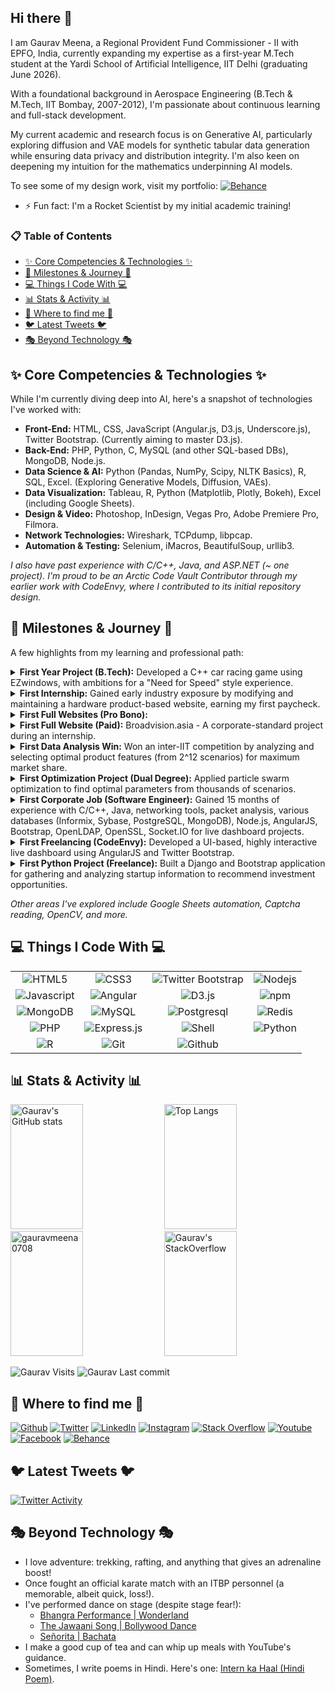 <h2>Hi there 👋</h2>

<p>I am Gaurav Meena, a Regional Provident Fund Commissioner - II with EPFO, India, currently expanding my expertise as a first-year M.Tech student at the Yardi School of Artificial Intelligence, IIT Delhi (graduating June 2026).</p>
<p>With a foundational background in Aerospace Engineering (B.Tech & M.Tech, IIT Bombay, 2007-2012), I'm passionate about continuous learning and full-stack development.</p>
<p>My current academic and research focus is on Generative AI, particularly exploring diffusion and VAE models for synthetic tabular data generation while ensuring data privacy and distribution integrity. I'm also keen on deepening my intuition for the mathematics underpinning AI models.</p>

<p>To see some of my design work, visit my portfolio: <a href="https://www.behance.net/gauravmeena0708"><img alt="Behance" src="https://img.shields.io/badge/-Behance-blue?style=for-the-badge&logo=behance&logoColor=white" /></a></p>

- ⚡️ Fun fact: I'm a Rocket Scientist by my initial academic training!

### 📋 Table of Contents
* [✨ Core Competencies & Technologies ✨](#core-competencies-technologies)
* [🚀 Milestones & Journey 🚀](#milestones-journey)
* [💻 Things I Code With 💻](#things-i-code-with)
* [📊 Stats & Activity 📊](#stats-activity)
* [🔗 Where to find me 🔗](#where-to-find-me)
* [🐦 Latest Tweets 🐦](#latest-tweets)
* [🎭 Beyond Technology 🎭](#beyond-technology)

<h2>✨ Core Competencies & Technologies ✨</h2>

While I'm currently diving deep into AI, here's a snapshot of technologies I've worked with:

-   **Front-End:** HTML, CSS, JavaScript (Angular.js, D3.js, Underscore.js), Twitter Bootstrap. (Currently aiming to master D3.js).
-   **Back-End:** PHP, Python, C, MySQL (and other SQL-based DBs), MongoDB, Node.js.
-   **Data Science & AI:** Python (Pandas, NumPy, Scipy, NLTK Basics), R, SQL, Excel. (Exploring Generative Models, Diffusion, VAEs).
-   **Data Visualization:** Tableau, R, Python (Matplotlib, Plotly, Bokeh), Excel (including Google Sheets).
-   **Design & Video:** Photoshop, InDesign, Vegas Pro, Adobe Premiere Pro, Filmora.
-   **Network Technologies:** Wireshark, TCPdump, libpcap.
-   **Automation & Testing:** Selenium, iMacros, BeautifulSoup, urllib3.

*I also have past experience with C/C++, Java, and ASP.NET (~ one project). 
I'm proud to be an Arctic Code Vault Contributor through my earlier work with CodeEnvy, where I contributed to its initial repository design.*

<h2>🚀 Milestones & Journey 🚀</h2>

<p>A few highlights from my learning and professional path:</p>

<details>
  <summary><strong>First Year Project (B.Tech):</strong> Developed a C++ car racing game using EZwindows, with ambitions for a "Need for Speed" style experience.</summary>
</details>
<details>
  <summary><strong>First Internship:</strong> Gained early industry exposure by modifying and maintaining a hardware product-based website, earning my first paycheck.</summary>
</details>
<details>
  <summary><strong>First Full Websites (Pro Bono):</strong></summary>
  <ul>
    <li><strong>Zephyr:</strong> The Aerospace Department festival website (IIT Bombay).</li>
    <li><strong>Aawaaz:</strong> The Hindi Newspaper Group's website, supporting Hindi and English.</li>
  </ul>
</details>
<details>
  <summary><strong>First Full Website (Paid):</strong> Broadvision.asia - A corporate-standard project during an internship.</summary>
</details>
<details>
  <summary><strong>First Data Analysis Win:</strong> Won an inter-IIT competition by analyzing and selecting optimal product features (from 2^12 scenarios) for maximum market share.</summary>
</details>
<details>
  <summary><strong>First Optimization Project (Dual Degree):</strong> Applied particle swarm optimization to find optimal parameters from thousands of scenarios.</summary>
</details>
<details>
  <summary><strong>First Corporate Job (Software Engineer):</strong> Gained 15 months of experience with C/C++, Java, networking tools, packet analysis, various databases (Informix, Sybase, PostgreSQL, MongoDB), Node.js, AngularJS, Bootstrap, OpenLDAP, OpenSSL, Socket.IO for live dashboard projects.</summary>
</details>
<details>
  <summary><strong>First Freelancing (CodeEnvy):</strong> Developed a UI-based, highly interactive live dashboard using AngularJS and Twitter Bootstrap.</summary>
</details>
<details>
  <summary><strong>First Python Project (Freelance):</strong> Built a Django and Bootstrap application for gathering and analyzing startup information to recommend investment opportunities.</summary>
</details>

<em>Other areas I've explored include Google Sheets automation, Captcha reading, OpenCV, and more.</em>

<h2>💻 Things I Code With 💻</h2>

|    |    |    |    |
|:--:|:--:|:--:|:--:|
| <img alt="HTML5" src="https://img.shields.io/badge/-HTML5-E34F26?style=for-the-badge&logo=html5&logoColor=white" /> | <img alt="CSS3" src="https://img.shields.io/badge/-CSS3-1572B6?style=for-the-badge&logo=css3" /> | <img alt="Twitter Bootstrap" src="https://img.shields.io/badge/-Bootstrap-563D7C?style=for-the-badge&logo=bootstrap" /> | <img alt="Nodejs" src="https://img.shields.io/badge/-Nodejs-43853d?style=for-the-badge&logo=Node.js&logoColor=white" /> |
| <img alt="Javascript" src="https://img.shields.io/badge/-JavaScript-black?style=for-the-badge&logo=javascript" /> | <img alt="Angular" src="https://img.shields.io/badge/-Angular-DD0031?style=for-the-badge&logo=angular&logoColor=white" /> | <img alt="D3.js" src="https://img.shields.io/badge/-D3.js-F9A03C?style=for-the-badge&logo=d3.js&logoColor=white" /> | <img alt="npm" src="https://img.shields.io/badge/-NPM-CB3837?style=for-the-badge&logo=npm&logoColor=white" /> |
| <img alt="MongoDB" src="https://img.shields.io/badge/-MongoDB-13aa52?style=for-the-badge&logo=mongodb&logoColor=white" /> | <img alt="MySQL" src="https://img.shields.io/badge/-MySQL-black?style=for-the-badge&logo=mysql" /> | <img alt="Postgresql" src="https://img.shields.io/badge/-PostgreSQL-336791?style=for-the-badge&logo=postgresql" /> | <img alt="Redis" src="https://img.shields.io/badge/-Redis-black?style=for-the-badge&logo=Redis" /> |
| <img alt="PHP" src="https://img.shields.io/badge/-php-394989?style=for-the-badge&logo=php" /> | <img alt="Express.js" src="https://img.shields.io/badge/-Express.JS-c7b198?style=for-the-badge&logo=Express.JS" /> | <img alt="Shell" src="https://img.shields.io/badge/-Shell-black?style=for-the-badge&logo=Shell" /> | <img alt="Python" src="https://img.shields.io/badge/-Python-black?style=for-the-badge&logo=Python" /> |
| <img alt="R" src="https://img.shields.io/badge/-R-276DC3?style=for-the-badge&logo=R&logoColor=white" /> | <img alt="Git" src="https://img.shields.io/badge/-Git-black?style=for-the-badge&logo=git" /> | <img alt="Github" src="https://img.shields.io/badge/-GitHub-181717?style=for-the-badge&logo=github" /> | |

<h2>📊 Stats & Activity 📊</h2>
<div class="row">
  <a href="https://github.com/gauravmeena0708"><img width=48% height=200 alt="Gaurav's GitHub stats" src="https://github-readme-stats.vercel.app/api?username=gauravmeena0708&show_icons=true&theme=tokyonight" /></a>
  <a href="https://github.com/gauravmeena0708"><img width=48% height=200 alt="Top Langs" src="https://github-readme-stats.vercel.app/api/top-langs/?username=gauravmeena0708&layout=compact&theme=tokyonight" /></a>
  <a href="https://github.com/gauravmeena0708"><img width=48% height=200 src="https://github-readme-streak-stats.herokuapp.com/?user=gauravmeena0708&theme=tokyonight" alt="gauravmeena0708" /></a>
  <a href="https://stackoverflow.com/users/1070548/gaurav"><img width=48% height=200 alt="Gaurav's StackOverflow" src="https://stackoverflow-card.vercel.app/?userID=1070548&theme=tokyonight" /></a>
</div>

<p>
  <img alt="Gaurav Visits" src="https://badges.pufler.dev/visits/gauravmeena0708/gauravmeena0708?logo=GitHub&label=profile%20visits&color=success&logoColor=white&style=for-the-badge"/>
  <img alt="Gaurav Last commit" src="https://img.shields.io/github/last-commit/gauravmeena0708/gauravmeena0708?label=profile%20updated&style=for-the-badge"/>
</p>

<h2>🔗 Where to find me 🔗</h2>
<p>
  <a href="https://github.com/gauravmeena0708" target="_blank"><img alt="Github" src="https://img.shields.io/badge/GitHub-%2312100E.svg?&style=for-the-badge&logo=Github&logoColor=white" /></a> 
  <a href="https://twitter.com/gauravmeena0708" target="_blank"><img alt="Twitter" src="https://img.shields.io/badge/twitter-%231DA1F2.svg?&style=for-the-badge&logo=twitter&logoColor=white" /></a> 
  <a href="https://www.linkedin.com/in/gauravmeena0708" target="_blank"><img alt="LinkedIn" src="https://img.shields.io/badge/linkedin-%230077B5.svg?&style=for-the-badge&logo=linkedin&logoColor=white" /></a>
  <a href="https://www.instagram.com/gauravmeena0708/"><img alt="Instagram" src="https://img.shields.io/badge/instagram-%23E4405F.svg?&style=for-the-badge&logo=instagram&logoColor=white" /></a> <a href="https://stackoverflow.com/users/1070548/gaurav"><img alt="Stack Overflow" src="https://img.shields.io/badge/-Stack%20Overflow-FE7A16?style=for-the-badge&logo=Stack-Overflow&logoColor=white" /></a>
  <a href="https://www.youtube.com/playlist?list=PLYc0L7KnQ0W2iRLYBktNK_94BBRZcTaDF"><img alt="Youtube" src="https://img.shields.io/badge/YouTube-FF0000?style=for-the-badge&logo=youtube&logoColor=white" /></a>
  <a href="https://www.facebook.com/gauravmeena0708"><img alt="Facebook" src="https://img.shields.io/badge/Facebook-1877F2?style=for-the-badge&logo=facebook&logoColor=white" /></a>
  <a href="https://www.behance.net/gauravmeena0708"><img alt="Behance" src="https://img.shields.io/badge/-Behance-blue?style=for-the-badge&logo=behance&logoColor=white" /></a>
</p>

<h2>🐦 Latest Tweets 🐦</h2>
<a href="https://twitter.com/0708gaurav">
  <img alt="Twitter Activity" src="https://github-readme-twitter.gazf.vercel.app/api?id=0708gaurav&layout=wide" />
</a>

<h2>🎭 Beyond Technology 🎭</h2>
<ul>
  <li>I love adventure: trekking, rafting, and anything that gives an adrenaline boost!</li>
  <li>Once fought an official karate match with an ITBP personnel (a memorable, albeit quick, loss!).</li>
  <li>I've performed dance on stage (despite stage fear!):
    <ul>
      <li><a href="http://www.youtube.com/watch?v=qq4k3hYvKvU">Bhangra Performance | Wonderland</a></li>
      <li><a href="http://www.youtube.com/watch?v=zugxDWaehPo">The Jawaani Song | Bollywood Dance</a></li>
      <li><a href="http://www.youtube.com/watch?v=VqPTiistucI">Señorita | Bachata</a></li>
    </ul>
  </li>
  <li>I make a good cup of tea and can whip up meals with YouTube's guidance.</li>
  <li>Sometimes, I write poems in Hindi. Here's one: <a href="http://www.youtube.com/watch?v=WKoFZsBc3sw">Intern ka Haal (Hindi Poem)</a>.</li>
</ul>
